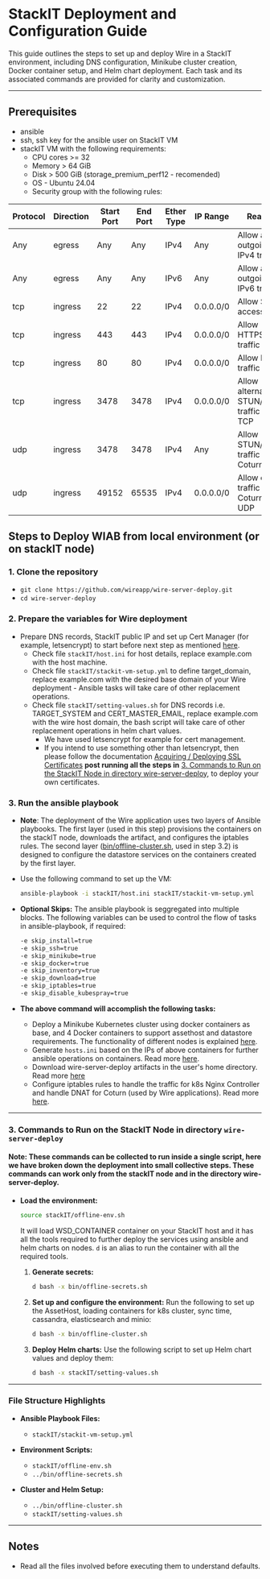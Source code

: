 # StackIT Deployment and Configuration Guide

This guide outlines the steps to set up and deploy Wire in a StackIT environment, including DNS configuration, Minikube cluster creation, Docker container setup, and Helm chart deployment. Each task and its associated commands are provided for clarity and customization.

---

## Prerequisites

- ansible
- ssh, ssh key for the ansible user on StackIT VM
- stackIT VM with the following requirements:
  - CPU cores >= 32
  - Memory > 64 GiB
  - Disk > 500 GiB (storage_premium_perf12 - recomended)
  - OS - Ubuntu 24.04
  - Security group with the following rules:

| Protocol | Direction | Start Port | End Port | Ether Type | IP Range   | Reason                                      |
|----------|-----------|------------|----------|------------|------------|---------------------------------------------|
| Any      | egress    | Any        | Any      | IPv4       | Any        | Allow all outgoing IPv4 traffic             |
| Any      | egress    | Any        | Any      | IPv6       | Any        | Allow all outgoing IPv6 traffic             |
| tcp      | ingress   | 22         | 22       | IPv4       | 0.0.0.0/0  | Allow SSH access                            |
| tcp      | ingress   | 443        | 443      | IPv4       | 0.0.0.0/0  | Allow HTTPS traffic                         |
| tcp      | ingress   | 80         | 80       | IPv4       | 0.0.0.0/0  | Allow HTTP traffic                          |
| tcp      | ingress   | 3478       | 3478     | IPv4       | 0.0.0.0/0  | Allow alternative STUN/TURN traffic over TCP|
| udp      | ingress   | 3478       | 3478     | IPv4       | Any        | Allow STUN/TURN traffic for Coturn          |
| udp      | ingress   | 49152      |  65535   | IPv4       | 0.0.0.0/0  | Allow calling traffic for Coturn over UDP   |

## Steps to Deploy WIAB from local environment (or on stackIT node)

### 1. Clone the repository
   - `git clone https://github.com/wireapp/wire-server-deploy.git`
   - `cd wire-server-deploy`

### 2. Prepare the variables for Wire deployment
- Prepare DNS records, StackIT public IP and set up Cert Manager (for example, letsencrypt) to start before next step as mentioned [here](https://docs.wire.com/how-to/install/helm.html#how-to-set-up-dns-records).
   - Check file `stackIT/host.ini` for host details, replace example.com with the host machine.
   - Check file `stackIT/stackit-vm-setup.yml` to define target_domain, replace example.com with the desired base domain of your Wire deployment - Ansible tasks will take care of other replacement operations.
   - Check file `stackIT/setting-values.sh` for DNS records i.e. TARGET_SYSTEM and CERT_MASTER_EMAIL, replace example.com with the wire host domain, the bash script will take care of other replacement operations in helm chart values.
      - We have used letsencrypt for example for cert management.
      - If you intend to use something other than letsencrypt, then please follow the documentation [Acquiring / Deploying SSL Certificates](https://github.com/wireapp/wire-server-deploy/blob/master/offline/docs_ubuntu_22.04.md#acquiring--deploying-ssl-certificates) **post running all the steps in** [3. Commands to Run on the StackIT Node in directory wire-server-deploy](https://github.com/wireapp/wire-server-deploy/blob/master/offline/stackIT-wiab.md#3-commands-to-run-on-the-stackit-node-in-directory-wire-server-deploy), to deploy your own certificates.

### 3. Run the ansible playbook
- **Note**: The deployment of the Wire application uses two layers of Ansible playbooks. The first layer (used in this step) provisions the containers on the stackIT node, downloads the artifact, and configures the iptables rules. The second layer ([bin/offline-cluster.sh](https://github.com/wireapp/wire-server-deploy/blob/master/bin/offline-cluster.sh), used in step 3.2) is designed to configure the datastore services on the containers created by the first layer.

- Use the following command to set up the VM:
  ```bash
  ansible-playbook -i stackIT/host.ini stackIT/stackit-vm-setup.yml
  ```

- **Optional Skips:**
  The ansible playbook is seggregated into multiple blocks. The following variables can be used to control the flow of tasks in ansible-playbook, if required:
  ```bash
  -e skip_install=true
  -e skip_ssh=true
  -e skip_minikube=true
  -e skip_docker=true
  -e skip_inventory=true
  -e skip_download=true
  -e skip_iptables=true
  -e skip_disable_kubespray=true
  ```

- **The above command will accomplish the following tasks:**
  - Deploy a Minikube Kubernetes cluster using docker containers as base, and 4 Docker containers to support assethost and datastore requirements. The functionality of different nodes is explained [here](https://docs.wire.com/how-to/install/planning.html#production-installation-persistent-data-high-availability).
  - Generate `hosts.ini` based on the IPs of above containers for further ansible operations on containers. Read more [here](https://github.com/wireapp/wire-server-deploy/blob/master/offline/docs_ubuntu_22.04.md#example-hostsini).
  - Download wire-server-deploy artifacts in the user's home directory. Read more [here](https://github.com/wireapp/wire-server-deploy/blob/master/offline/docs_ubuntu_22.04.md#artifacts-provided-in-the-deployment-tarball)
  - Configure iptables rules to handle the traffic for k8s Nginx Controller and handle DNAT for Coturn  (used by Wire applications). Read more [here](https://github.com/wireapp/wire-server-deploy/blob/master/offline/docs_ubuntu_22.04.md#directing-traffic-to-wire).

---

### 3. Commands to Run on the StackIT Node in directory `wire-server-deploy`
#### Note: These commands can be collected to run inside a single script, here we have broken down the deployment into small collective steps. These commands can work only from the stackIT node and in the directory wire-server-deploy.

- **Load the environment:**
   ```bash
   source stackIT/offline-env.sh
   ```
   It will load WSD_CONTAINER container on your StackIT host and it has all the tools required to further deploy the services using ansible and helm charts on nodes. `d` is an alias to run the container with all the required tools.

   1. **Generate secrets:**
      ```bash
      d bash -x bin/offline-secrets.sh
      ```

   2. **Set up and configure the environment:**
      Run the following to set up the AssetHost, loading containers for k8s cluster, sync time, cassandra, elasticsearch and minio:
      ```bash
      d bash -x bin/offline-cluster.sh
      ```

   3. **Deploy Helm charts:**
      Use the following script to set up Helm chart values and deploy them:
      ```bash
      d bash -x stackIT/setting-values.sh
      ```

---

### File Structure Highlights

- **Ansible Playbook Files:**
  - `stackIT/stackit-vm-setup.yml`

- **Environment Scripts:**
  - `stackIT/offline-env.sh`
  - `../bin/offline-secrets.sh`

- **Cluster and Helm Setup:**
  - `../bin/offline-cluster.sh`
  - `stackIT/setting-values.sh`

---

## Notes
-  Read all the files involved before executing them to understand defaults.

